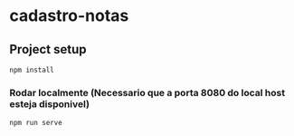 # cadastro-notas

## Project setup
```
npm install
```

### Rodar localmente (Necessario que a porta 8080 do local host esteja disponivel)
```
npm run serve
```

